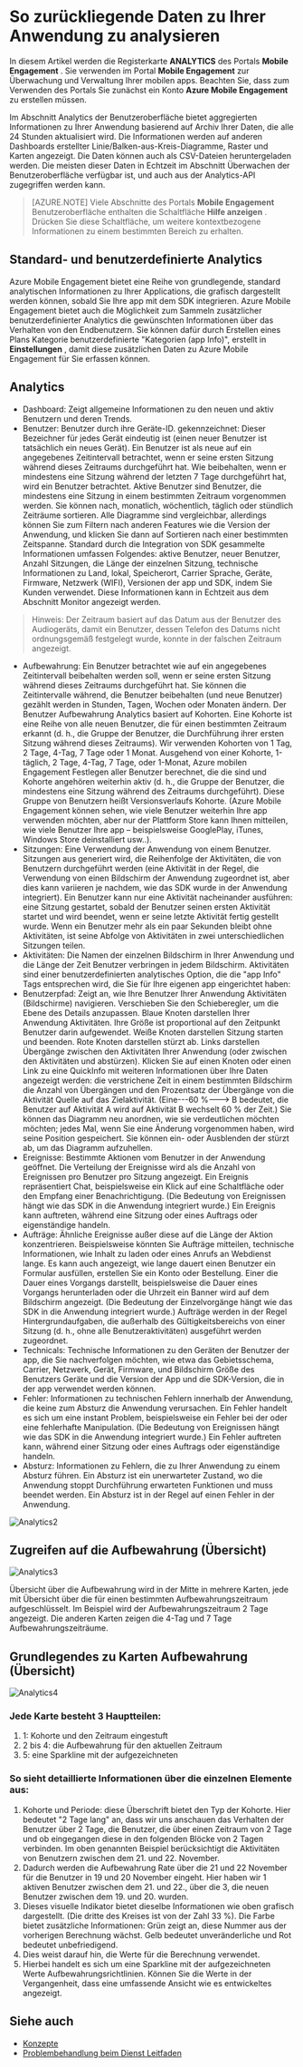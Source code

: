 <properties
   pageTitle="Azure mobilen Engagement Benutzeroberfläche - Analytics"
   description="Erfahren Sie, wie Sie zu Ihrer Anwendung mit Azure Mobile Engagement zurückliegenden Datenanalyse"
   services="mobile-engagement"
   documentationCenter=""
   authors="piyushjo"
   manager="dwrede"
   editor=""/>

<tags
   ms.service="mobile-engagement"
   ms.devlang="na"
   ms.topic="article"
   ms.tgt_pltfrm="mobile-multiple"
   ms.workload="mobile"
   ms.date="08/19/2016"
   ms.author="piyushjo"/>

# <a name="how-to-analyze-historical-data-about-your-application"></a>So zurückliegende Daten zu Ihrer Anwendung zu analysieren

In diesem Artikel werden die Registerkarte **ANALYTICS** des Portals **Mobile Engagement** . Sie verwenden im Portal **Mobile Engagement** zur Überwachung und Verwaltung Ihrer mobilen apps. Beachten Sie, dass zum Verwenden des Portals Sie zunächst ein Konto **Azure Mobile Engagement** zu erstellen müssen.


Im Abschnitt Analytics der Benutzeroberfläche bietet aggregierten Informationen zu Ihrer Anwendung basierend auf Archiv Ihrer Daten, die alle 24 Stunden aktualisiert wird. Die Informationen werden auf anderen Dashboards erstellter Linie/Balken-aus-Kreis-Diagramme, Raster und Karten angezeigt. Die Daten können auch als CSV-Dateien heruntergeladen werden. Die meisten dieser Daten in Echtzeit im Abschnitt Überwachen der Benutzeroberfläche verfügbar ist, und auch aus der Analytics-API zugegriffen werden kann.

>[AZURE.NOTE] Viele Abschnitte des Portals **Mobile Engagement** Benutzeroberfläche enthalten die Schaltfläche **Hilfe anzeigen** . Drücken Sie diese Schaltfläche, um weitere kontextbezogene Informationen zu einem bestimmten Bereich zu erhalten.

## <a name="standard-and-custom-analytics"></a>Standard- und benutzerdefinierte Analytics

Azure Mobile Engagement bietet eine Reihe von grundlegende, standard analytischen Informationen zu Ihrer Applications, die grafisch dargestellt werden können, sobald Sie Ihre app mit dem SDK integrieren. Azure Mobile Engagement bietet auch die Möglichkeit zum Sammeln zusätzlicher benutzerdefinierter Analytics die gewünschten Informationen über das Verhalten von den Endbenutzern. Sie können dafür durch Erstellen eines Plans Kategorie benutzerdefinierte "Kategorien (app Info)", erstellt in **Einstellungen** , damit diese zusätzlichen Daten zu Azure Mobile Engagement für Sie erfassen können.



## <a name="analytics"></a>Analytics
- Dashboard: Zeigt allgemeine Informationen zu den neuen und aktiv Benutzern und deren Trends.
- Benutzer: Benutzer durch ihre Geräte-ID. gekennzeichnet: Dieser Bezeichner für jedes Gerät eindeutig ist (einen neuer Benutzer ist tatsächlich ein neues Gerät). Ein Benutzer ist als neue auf ein angegebenes Zeitintervall betrachtet, wenn er seine ersten Sitzung während dieses Zeitraums durchgeführt hat. Wie beibehalten, wenn er mindestens eine Sitzung während der letzten 7 Tage durchgeführt hat, wird ein Benutzer betrachtet. Aktive Benutzer sind Benutzer, die mindestens eine Sitzung in einem bestimmten Zeitraum vorgenommen werden. Sie können nach, monatlich, wöchentlich, täglich oder stündlich Zeiträume sortieren. Alle Diagramme sind vergleichbar, allerdings können Sie zum Filtern nach anderen Features wie die Version der Anwendung, und klicken Sie dann auf Sortieren nach einer bestimmten Zeitspanne. Standard durch die Integration von SDK gesammelte Informationen umfassen Folgendes: aktive Benutzer, neuer Benutzer, Anzahl Sitzungen, die Länge der einzelnen Sitzung, technische Informationen zu Land, lokal, Speicherort, Carrier Sprache, Geräte, Firmware, Netzwerk (WIFI), Versionen der app und SDK, indem Sie Kunden verwendet. Diese Informationen kann in Echtzeit aus dem Abschnitt Monitor angezeigt werden.

> Hinweis: Der Zeitraum basiert auf das Datum aus der Benutzer des Audiogeräts, damit ein Benutzer, dessen Telefon des Datums nicht ordnungsgemäß festgelegt wurde, konnte in der falschen Zeitraum angezeigt.

- Aufbewahrung: Ein Benutzer betrachtet wie auf ein angegebenes Zeitintervall beibehalten werden soll, wenn er seine ersten Sitzung während dieses Zeitraums durchgeführt hat. Sie können die Zeitintervalle während, die Benutzer beibehalten (und neue Benutzer) gezählt werden in Stunden, Tagen, Wochen oder Monaten ändern. Der Benutzer Aufbewahrung Analytics basiert auf Kohorten. Eine Kohorte ist eine Reihe von alle neuen Benutzer, die für einen bestimmten Zeitraum erkannt (d. h., die Gruppe der Benutzer, die Durchführung ihrer ersten Sitzung während dieses Zeitraums). Wir verwenden Kohorten von 1 Tag, 2 Tage, 4-Tag, 7 Tage oder 1 Monat. Ausgehend von einer Kohorte, 1-täglich, 2 Tage, 4-Tag, 7 Tage, oder 1-Monat, Azure mobilen Engagement Festlegen aller Benutzer berechnet, die die sind und Kohorte angehören weiterhin aktiv (d. h., die Gruppe der Benutzer, die mindestens eine Sitzung während des Zeitraums durchgeführt). Diese Gruppe von Benutzern heißt Versionsverlaufs Kohorte. (Azure Mobile Engagement können sehen, wie viele Benutzer weiterhin Ihre app verwenden möchten, aber nur der Plattform Store kann Ihnen mitteilen, wie viele Benutzer Ihre app – beispielsweise GooglePlay, iTunes, Windows Store deinstalliert usw..).
- Sitzungen: Eine Verwendung der Anwendung von einem Benutzer. Sitzungen aus generiert wird, die Reihenfolge der Aktivitäten, die von Benutzern durchgeführt werden (eine Aktivität in der Regel, die Verwendung von einen Bildschirm der Anwendung zugeordnet ist, aber dies kann variieren je nachdem, wie das SDK wurde in der Anwendung integriert). Ein Benutzer kann nur eine Aktivität nacheinander ausführen: eine Sitzung gestartet, sobald der Benutzer seinen ersten Aktivität startet und wird beendet, wenn er seine letzte Aktivität fertig gestellt wurde. Wenn ein Benutzer mehr als ein paar Sekunden bleibt ohne Aktivitäten, ist seine Abfolge von Aktivitäten in zwei unterschiedlichen Sitzungen teilen.
- Aktivitäten: Die Namen der einzelnen Bildschirm in Ihrer Anwendung und die Länge der Zeit Benutzer verbringen in jedem Bildschirm. Aktivitäten sind einer benutzerdefinierten analytisches Option, die die "app Info" Tags entsprechen wird, die Sie für Ihre eigenen app eingerichtet haben:
- Benutzerpfad: Zeigt an, wie Ihre Benutzer Ihrer Anwendung Aktivitäten (Bildschirme) navigieren. Verschieben Sie den Schieberegler, um die Ebene des Details anzupassen. Blaue Knoten darstellen Ihrer Anwendung Aktivitäten. Ihre Größe ist proportional auf den Zeitpunkt Benutzer darin aufgewendet. Weiße Knoten darstellen Sitzung starten und beenden. Rote Knoten darstellen stürzt ab. Links darstellen Übergänge zwischen den Aktivitäten Ihrer Anwendung (oder zwischen den Aktivitäten und abstürzen). Klicken Sie auf einen Knoten oder einen Link zu eine QuickInfo mit weiteren Informationen über Ihre Daten angezeigt werden: die verstrichene Zeit in einem bestimmten Bildschirm die Anzahl von Übergängen und den Prozentsatz der Übergänge von die Aktivität Quelle auf das Zielaktivität. (Eine---60 %---> B bedeutet, die Benutzer auf Aktivität A wird auf Aktivität B wechselt 60 % der Zeit.) Sie können das Diagramm neu anordnen, wie sie verdeutlichen möchten möchten; jedes Mal, wenn Sie eine Änderung vorgenommen haben, wird seine Position gespeichert. Sie können ein- oder Ausblenden der stürzt ab, um das Diagramm aufzuhellen.
- Ereignisse: Bestimmte Aktionen vom Benutzer in der Anwendung geöffnet. Die Verteilung der Ereignisse wird als die Anzahl von Ereignissen pro Benutzer pro Sitzung angezeigt. Ein Ereignis repräsentiert Chat, beispielsweise ein Klick auf eine Schaltfläche oder den Empfang einer Benachrichtigung. (Die Bedeutung von Ereignissen hängt wie das SDK in die Anwendung integriert wurde.) Ein Ereignis kann auftreten, während eine Sitzung oder eines Auftrags oder eigenständige handeln.
- Aufträge: Ähnliche Ereignisse außer diese auf die Länge der Aktion konzentrieren. Beispielsweise könnten Sie Aufträge mitteilen, technische Informationen, wie Inhalt zu laden oder eines Anrufs an Webdienst lange. Es kann auch angezeigt, wie lange dauert einen Benutzer ein Formular ausfüllen, erstellen Sie ein Konto oder Bestellung. Einer die Dauer eines Vorgangs darstellt, beispielsweise die Dauer eines Vorgangs herunterladen oder die Uhrzeit ein Banner wird auf dem Bildschirm angezeigt. (Die Bedeutung der Einzelvorgänge hängt wie das SDK in die Anwendung integriert wurde.) Aufträge werden in der Regel Hintergrundaufgaben, die außerhalb des Gültigkeitsbereichs von einer Sitzung (d. h., ohne alle Benutzeraktivitäten) ausgeführt werden zugeordnet.
- Technicals: Technische Informationen zu den Geräten der Benutzer der app, die Sie nachverfolgen möchten, wie etwa das Gebietsschema, Carrier, Netzwerk, Gerät, Firmware, und Bildschirm Größe des Benutzers Geräte und die Version der App und die SDK-Version, die in der app verwendet werden können.
- Fehler: Informationen zu technischen Fehlern innerhalb der Anwendung, die keine zum Absturz die Anwendung verursachen. Ein Fehler handelt es sich um eine instant Problem, beispielsweise ein Fehler bei der oder eine fehlerhafte Manipulation. (Die Bedeutung von Ereignissen hängt wie das SDK in die Anwendung integriert wurde.) Ein Fehler auftreten kann, während einer Sitzung oder eines Auftrags oder eigenständige handeln.
- Absturz: Informationen zu Fehlern, die zu Ihrer Anwendung zu einem Absturz führen. Ein Absturz ist ein unerwarteter Zustand, wo die Anwendung stoppt Durchführung erwarteten Funktionen und muss beendet werden. Ein Absturz ist in der Regel auf einen Fehler in der Anwendung.

![Analytics2][11]

## <a name="accessing-the-retention-overview"></a>Zugreifen auf die Aufbewahrung (Übersicht)
![Analytics3][12]

Übersicht über die Aufbewahrung wird in der Mitte in mehrere Karten, jede mit Übersicht über die für einen bestimmten Aufbewahrungszeitraum aufgeschlüsselt. Im Beispiel wird der Aufbewahrungszeitraum 2 Tage angezeigt. Die anderen Karten zeigen die 4-Tag und 7 Tage Aufbewahrungszeiträume.

## <a name="understanding-the-retention-overview-cards"></a>Grundlegendes zu Karten Aufbewahrung (Übersicht)
![Analytics4][13]

### <a name="each-card-is-composed-of-3-main-parts"></a>Jede Karte besteht 3 Hauptteilen:
1. 1: Kohorte und den Zeitraum eingestuft
2. 2 bis 4: die Aufbewahrung für den aktuellen Zeitraum
3. 5: eine Sparkline mit der aufgezeichneten

### <a name="here-is-detailed-information-about-each-element"></a>So sieht detaillierte Informationen über die einzelnen Elemente aus:
1.    Kohorte und Periode: diese Überschrift bietet den Typ der Kohorte. Hier bedeutet "2 Tage lang" an, dass wir uns anschauen das Verhalten der Benutzer über 2 Tage, die Benutzer, die über einen Zeitraum von 2 Tage und ob eingegangen diese in den folgenden Blöcke von 2 Tagen verbinden. Im oben genannten Beispiel berücksichtigt die Aktivitäten von Benutzern zwischen dem 21. und 22. November.
2.    Dadurch werden die Aufbewahrung Rate über die 21 und 22 November für die Benutzer in 19 und 20 November eingeht. Hier haben wir 1 aktiven Benutzer zwischen dem 21. und 22., über die 3, die neuen Benutzer zwischen dem 19. und 20. wurden.
3.    Dieses visuelle Indikator bietet dieselbe Informationen wie oben grafisch dargestellt. (Die dritte des Kreises ist von der Zahl 33 %). Die Farbe bietet zusätzliche Informationen: Grün zeigt an, diese Nummer aus der vorherigen Berechnung wächst. Gelb bedeutet unveränderliche und Rot bedeutet unbefriedigend.
4.    Dies weist darauf hin, die Werte für die Berechnung verwendet.
5.    Hierbei handelt es sich um eine Sparkline mit der aufgezeichneten Werte Aufbewahrungsrichtlinien. Können Sie die Werte in der Vergangenheit, dass eine umfassende Ansicht wie es entwickeltes angezeigt.


## <a name="see-also"></a>Siehe auch

- [Konzepte][Link 6]
- [Problembehandlung beim Dienst Leitfaden][Link 24]

<!--Image references-->
[1]: ./media/mobile-engagement-user-interface-navigation/navigation1.png
[2]: ./media/mobile-engagement-user-interface-home/home1.png
[3]: ./media/mobile-engagement-user-interface-home/home2.png
[4]: ./media/mobile-engagement-user-interface-home/home3.png
[5]: ./media/mobile-engagement-user-interface-home/home4.png
[6]: ./media/mobile-engagement-user-interface-home/home5.png
[7]: ./media/mobile-engagement-user-interface-my-account/myaccount1.png
[8]: ./media/mobile-engagement-user-interface-my-account/myaccount2.png
[9]: ./media/mobile-engagement-user-interface-my-account/myaccount3.png
[10]: ./media/mobile-engagement-user-interface-analytics/analytics1.png
[11]: ./media/mobile-engagement-user-interface-analytics/analytics2.png
[12]: ./media/mobile-engagement-user-interface-analytics/analytics3.png
[13]: ./media/mobile-engagement-user-interface-analytics/analytics4.png
[14]: ./media/mobile-engagement-user-interface-monitor/monitor1.png
[15]: ./media/mobile-engagement-user-interface-monitor/monitor2.png
[16]: ./media/mobile-engagement-user-interface-monitor/monitor3.png
[17]: ./media/mobile-engagement-user-interface-monitor/monitor4.png
[18]: ./media/mobile-engagement-user-interface-reach/reach1.png
[19]: ./media/mobile-engagement-user-interface-reach/reach2.png
[20]: ./media/mobile-engagement-user-interface-reach-campaign/Reach-Campaign1.png
[21]: ./media/mobile-engagement-user-interface-reach-campaign/Reach-Campaign2.png
[22]: ./media/mobile-engagement-user-interface-reach-campaign/Reach-Campaign3.png
[23]: ./media/mobile-engagement-user-interface-reach-campaign/Reach-Campaign4.png
[24]: ./media/mobile-engagement-user-interface-reach-campaign/Reach-Campaign5.png
[25]: ./media/mobile-engagement-user-interface-reach-campaign/Reach-Campaign6.png
[26]: ./media/mobile-engagement-user-interface-reach-campaign/Reach-Campaign7.png
[27]: ./media/mobile-engagement-user-interface-reach-campaign/Reach-Campaign8.png
[28]: ./media/mobile-engagement-user-interface-reach-campaign/Reach-Campaign9.png
[29]: ./media/mobile-engagement-user-interface-reach-criterion/Reach-Criterion1.png
[30]: ./media/mobile-engagement-user-interface-reach-content/Reach-Content1.png
[31]: ./media/mobile-engagement-user-interface-reach-content/Reach-Content2.png
[32]: ./media/mobile-engagement-user-interface-reach-content/Reach-Content3.png
[33]: ./media/mobile-engagement-user-interface-reach-content/Reach-Content4.png
[34]: ./media/mobile-engagement-user-interface-dashboard/dashboard1.png
[35]: ./media/mobile-engagement-user-interface-segments/segments1.png
[36]: ./media/mobile-engagement-user-interface-segments/segments2.png
[37]: ./media/mobile-engagement-user-interface-segments/segments3.png
[38]: ./media/mobile-engagement-user-interface-segments/segments4.png
[39]: ./media/mobile-engagement-user-interface-segments/segments5.png
[40]: ./media/mobile-engagement-user-interface-segments/segments6.png
[41]: ./media/mobile-engagement-user-interface-segments/segments7.png
[42]: ./media/mobile-engagement-user-interface-segments/segments8.png
[43]: ./media/mobile-engagement-user-interface-segments/segments9.png
[44]: ./media/mobile-engagement-user-interface-segments/segments10.png
[45]: ./media/mobile-engagement-user-interface-segments/segments11.png
[46]: ./media/mobile-engagement-user-interface-settings/settings1.png
[47]: ./media/mobile-engagement-user-interface-settings/settings2.png
[48]: ./media/mobile-engagement-user-interface-settings/settings3.png
[49]: ./media/mobile-engagement-user-interface-settings/settings4.png
[50]: ./media/mobile-engagement-user-interface-settings/settings5.png
[51]: ./media/mobile-engagement-user-interface-settings/settings6.png
[52]: ./media/mobile-engagement-user-interface-settings/settings7.png
[53]: ./media/mobile-engagement-user-interface-settings/settings8.png
[54]: ./media/mobile-engagement-user-interface-settings/settings9.png
[55]: ./media/mobile-engagement-user-interface-settings/settings10.png
[56]: ./media/mobile-engagement-user-interface-settings/settings11.png
[57]: ./media/mobile-engagement-user-interface-settings/settings12.png
[58]: ./media/mobile-engagement-user-interface-settings/settings13.png

<!--Link references-->
[Link 1]: mobile-engagement-user-interface.md
[Link 2]: mobile-engagement-troubleshooting-guide.md
[Link 3]: mobile-engagement-how-tos.md
[Link 4]: http://go.microsoft.com/fwlink/?LinkID=525553
[Link 5]: http://go.microsoft.com/fwlink/?LinkID=525554
[Link 6]: http://go.microsoft.com/fwlink/?LinkId=525555
[Link 7]: https://account.windowsazure.com/PreviewFeatures
[Link 8]: https://social.msdn.microsoft.com/Forums/azure/home?forum=azuremobileengagement
[Link 9]: http://azure.microsoft.com/services/mobile-engagement/
[Link 10]: http://azure.microsoft.com/documentation/services/mobile-engagement/
[Link 11]: http://azure.microsoft.com/pricing/details/mobile-engagement/
[Link 12]: mobile-engagement-user-interface-navigation.md
[Link 13]: mobile-engagement-user-interface-home.md
[Link 14]: mobile-engagement-user-interface-my-account.md
[Link 15]: mobile-engagement-user-interface-analytics.md
[Link 16]: mobile-engagement-user-interface-monitor.md
[Link 17]: mobile-engagement-user-interface-reach.md
[Link 18]: mobile-engagement-user-interface-segments.md
[Link 19]: mobile-engagement-user-interface-dashboard.md
[Link 20]: mobile-engagement-user-interface-settings.md
[Link 21]: mobile-engagement-troubleshooting-guide-analytics.md
[Link 22]: mobile-engagement-troubleshooting-guide-apis.md
[Link 23]: mobile-engagement-troubleshooting-guide-push-reach.md
[Link 24]: mobile-engagement-troubleshooting-guide-service.md
[Link 25]: mobile-engagement-troubleshooting-guide-sdk.md
[Link 26]: mobile-engagement-troubleshooting-guide-sr-info.md
[Link 27]: ../mobile-engagement-how-tos-first-push.md
[Link 28]: ../mobile-engagement-how-tos-test-campaign.md
[Link 29]: ../mobile-engagement-how-tos-personalize-push.md
[Link 30]: ../mobile-engagement-how-tos-differentiate-push.md
[Link 31]: ../mobile-engagement-how-tos-schedule-campaign.md
[Link 32]: ../mobile-engagement-how-tos-text-view.md
[Link 33]: ../mobile-engagement-how-tos-web-view.md
